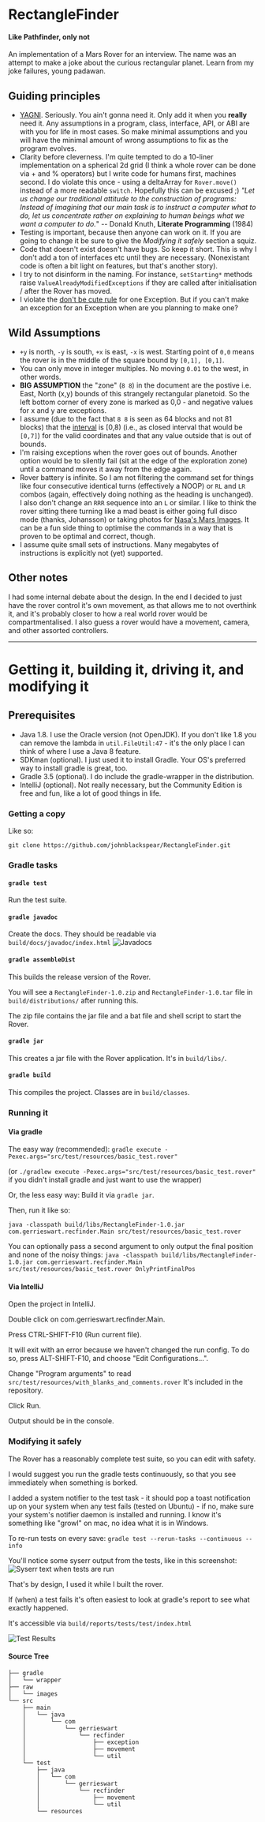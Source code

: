 # RectangleFinder

#### Like Pathfinder, only not

An implementation of a Mars Rover for an interview. The name was an attempt to make a joke about the curious rectangular planet. Learn from my joke failures, young padawan.

## Guiding principles
- [YAGNI]. Seriously. You ain't gonna need it. Only add it when you **really** need it. Any assumptions in a program, class, interface, API, or ABI are with you for life in most cases. So make minimal assumptions and you will have the minimal amount of wrong assumptions to fix as the program evolves.
- Clarity before cleverness. I'm quite tempted to do a 10-liner implementation on a spherical 2d grid (I think a whole rover can be done via + and % operators) but I write code for humans first, machines second. I do violate this once - using a deltaArray for `Rover.move()` instead of a more readable `switch`. Hopefully this can be excused ;)
_"Let us change our traditional attitude to the construction of programs: Instead of imagining that our main task is to instruct a computer what to do, let us concentrate rather on explaining to human beings what we want a computer to do._" -- Donald Knuth, **Literate Programming** (1984)
- Testing is important, because then anyone can work on it. If you are going to change it be sure to give the _Modifying it safely_ section a squiz.
- Code that doesn't exist doesn't have bugs. So keep it short. This is why I don't add a ton of interfaces etc until they are necessary. (Nonexistant code is often a bit light on features, but that's another story).
- I try to not disinform in the naming. For instance, `setStarting*` methods raise `ValueAlreadyModifiedExceptions` if they are called after initialisation / after the Rover has moved.
- I violate the [don't be cute rule] for one Exception. But if you can't make an exception for an Exception when are you planning to make one?

## Wild Assumptions
- `+y` is north, `-y` is south, `+x` is east, `-x` is west. Starting point of `0,0` means the rover is in the middle of the square bound by `[0,1], [0,1]`.
- You can only move in integer multiples. No moving `0.01` to the west, in other words.
- **BIG ASSUMPTION** the "zone" (`8 8`) in the document are the postive i.e. East, North (x,y) bounds of this strangely rectangular planetoid. So the left bottom corner of every zone is marked as 0,0 - and negative values for x and y are exceptions.
- I assume (due to the fact that `8 8` is seen as 64 blocks and not 81 blocks) that the [interval] is [0,8) (i.e., as closed interval that would be `[0,7]`) for the valid coordinates and that any value outside that is out of bounds.
- I'm raising exceptions when the rover goes out of bounds. Another option would be to silently fail (sit at the edge of the exploration zone) until a command moves it away from the edge again.
- Rover battery is infinite. So I am not filtering the command set for things like four consecutive identical turns (effectively a NOOP) or `RL` and `LR` combos (again, effectively doing nothing as the heading is unchanged). I also don't change an `RRR` sequence into an `L` or similar. I like to think the rover sitting there turning like a mad beast is either going full disco mode (thanks, Johansson) or taking photos for [Nasa's Mars Images]. It can be a fun side thing to optimise the commands in a way that is proven to be optimal and correct, though.
- I assume quite small sets of instructions. Many megabytes of instructions is explicitly not (yet) supported.


## Other notes

I had some internal debate about the design. In the end I decided to just have the rover control it's own movement, as that allows me to not overthink it, and it's probably closer to how a real world rover would be compartmentalised. I also guess a rover would have a movement, camera, and other assorted controllers.


---


# Getting it, building it, driving it, and modifying it

## Prerequisites

- Java 1.8. I use the Oracle version (not OpenJDK). If you don't like 1.8 you can remove the lambda in `util.FileUtil:47` - it's the only place I can think of where I use a Java 8 feature.
- SDKman (optional). I just used it to install Gradle. Your OS's preferred way to install gradle is great, too.
- Gradle 3.5 (optional). I do include the gradle-wrapper in the distribution.
- IntelliJ (optional). Not really necessary, but the Community Edition is free and fun, like a lot of good things in life.


### Getting a copy

Like so:

`git clone https://github.com/johnblackspear/RectangleFinder.git`

### Gradle tasks

#### `gradle test`

Run the test suite.


#### `gradle javadoc`
Create the docs. They should be readable via `build/docs/javadoc/index.html`
![Javadocs](/raw/images/javadoc.png?raw=true "Javadocs")



#### `gradle assembleDist`
This builds the release version of the Rover.

You will see a `RectangleFinder-1.0.zip` and `RectangleFinder-1.0.tar` file in `build/distributions/` after running this.

The zip file contains the jar file and a bat file and shell script to start the Rover.

#### `gradle jar`
This creates a jar file with the Rover application. It's in `build/libs/`.

#### `gradle build`
This compiles the project. Classes are in `build/classes`.


### Running it

#### Via gradle

The easy way (recommended):
`gradle execute -Pexec.args="src/test/resources/basic_test.rover"`

(or `./gradlew execute -Pexec.args="src/test/resources/basic_test.rover"` if you didn't install
gradle and just want to use the wrapper)


Or, the less easy way: Build it via `gradle jar`.

Then, run it like so:

`java -classpath build/libs/RectangleFinder-1.0.jar com.gerrieswart.recfinder.Main src/test/resources/basic_test.rover`

You can optionally pass a second argument to only output the final position and none of the noisy things:
`java -classpath build/libs/RectangleFinder-1.0.jar com.gerrieswart.recfinder.Main src/test/resources/basic_test.rover OnlyPrintFinalPos`


#### Via IntelliJ

Open the project in IntelliJ.

Double click on com.gerrieswart.recfinder.Main.

Press CTRL-SHIFT-F10 (Run current file).

It will exit with an error because we haven't changed the run config. To do so, press ALT-SHIFT-F10, and choose "Edit Configurations...".

Change "Program arguments" to read `src/test/resources/with_blanks_and_comments.rover`
It's included in the repository.

Click Run.

Output should be in the console.


### Modifying it safely

The Rover has a reasonably complete test suite, so you can edit with safety.

I would suggest you run the gradle tests continuously, so that you see immediately when something is borked.

I added a system notifier to the test task - it should pop a toast notification up on your system when any test fails (tested on Ubuntu) - if no, make sure your system's notifier daemon is installed and running. I know it's something like "growl" on mac, no idea what it is in Windows.

To re-run tests on every save:
`gradle test --rerun-tasks --continuous --info`

You'll notice some syserr output from the tests, like in this screenshot:
![Syserr text when tests are run](/raw/images/test_errors.png?raw=true "syserr output on test run")

That's by design, I used it while I built the rover.

If (when) a test fails it's often easiest to look at gradle's report to see what exactly happened.

It's accessible via `build/reports/tests/test/index.html`


![Test Results](/raw/images/test_results.png?raw=true "Test Results")

#### Source Tree

```
├── gradle
│   └── wrapper
├── raw
│   └── images
└── src
    ├── main
    │   └── java
    │       └── com
    │           └── gerrieswart
    │               └── recfinder
    │                   ├── exception
    │                   ├── movement
    │                   └── util
    └── test
        ├── java
        │   └── com
        │       └── gerrieswart
        │           └── recfinder
        │               ├── movement
        │               └── util
        └── resources
```


[YAGNI]: https://martinfowler.com/bliki/Yagni.html
[Nasa's Mars Images]: https://www.nasa.gov/mission_pages/mars/images/
[interval]: https://en.wikipedia.org/wiki/ISO_31-11
[don't be cute rule]: http://www.maultech.com/chrislott/resources/cstyle/ottinger-naming.html#TOC_Too_Cute
